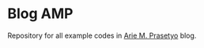 # Blog AMP

Repository for all example codes in [Arie M. Prasetyo](https://medium.com/@arie.m.prasetyo) blog.